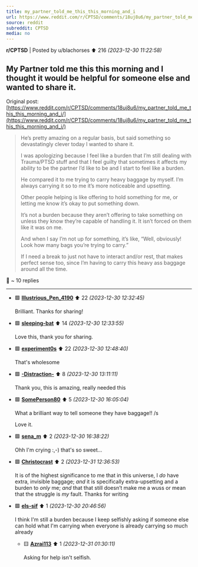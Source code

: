```yaml
---
title: my_partner_told_me_this_this_morning_and_i
url: https://www.reddit.com/r/CPTSD/comments/18uj8u6/my_partner_told_me_this_this_morning_and_i/
source: reddit
subreddit: CPTSD
media: no
---
```

**r/CPTSD** | Posted by u/blachorses ⬆️ 216 _(2023-12-30 11:22:58)_

## My Partner told me this this morning and I thought it would be helpful for someone else and wanted to share it.

Original post: [https://www.reddit.com/r/CPTSD/comments/18uj8u6/my_partner_told_me_this_this_morning_and_i/](https://www.reddit.com/r/CPTSD/comments/18uj8u6/my_partner_told_me_this_this_morning_and_i/)

> He’s pretty amazing on a regular basis, but said something so devastatingly clever today I wanted to share it. 
> 
> I was apologizing because I feel like a burden that I’m still dealing with Trauma/PTSD stuff and that I feel guilty that sometimes it affects my ability to be the partner I’d like to be and I start to feel like a burden.
> 
> He compared it to me trying to carry heavy baggage by myself. I’m always carrying it so to me it’s more noticeable and upsetting. 
> 
> Other people helping is like offering to hold something for me, or letting me know it’s okay to put something down. 
> 
> It’s not a burden because they aren’t offering to take something on unless they know they’re capable of handling it. It isn’t forced on them like it was on me.
> 
> And when I say I’m not up for something, it’s like, “Well, obviously! Look how many bags you’re trying to carry.” 
> 
> If I need a break to just not have to interact and/or rest, that makes perfect sense too, since I’m having to carry this heavy ass baggage around all the time.

💬 ~ 10 replies

---

* 🟩 **[Illustrious_Pen_4190](https://www.reddit.com/user/Illustrious_Pen_4190)** ⬆️ 22 _(2023-12-30 12:32:45)_

	 Brilliant. Thanks for sharing!

* 🟩 **[sleeping-bat](https://www.reddit.com/user/sleeping-bat)** ⬆️ 14 _(2023-12-30 12:33:55)_

	Love this, thank you for sharing.

* 🟩 **[experiment0s](https://www.reddit.com/user/experiment0s)** ⬆️ 22 _(2023-12-30 12:48:40)_

	That's wholesome

* 🟩 **[-Distraction-](https://www.reddit.com/user/-Distraction-)** ⬆️ 8 _(2023-12-30 13:11:11)_

	Thank you, this is amazing, really needed this

* 🟩 **[SomePerson80](https://www.reddit.com/user/SomePerson80)** ⬆️ 5 _(2023-12-30 16:05:04)_

	What a brilliant way to tell someone they have baggage!! /s

	Love it.

* 🟩 **[sena_m](https://www.reddit.com/user/sena_m)** ⬆️ 2 _(2023-12-30 16:38:22)_

	Ohh I'm crying :⁠,⁠-⁠) that's so sweet...

* 🟩 **[Christocrast](https://www.reddit.com/user/Christocrast)** ⬆️ 2 _(2023-12-31 12:36:53)_

	It is of the highest significance to me that in this universe, I *do* have extra, invisible baggage; *and* it is specifically extra-upsetting and a burden to *only* me; *and* that that still doesn’t make me a wuss or mean that the struggle is *my* fault.  Thanks for writing

* 🟩 **[els-sif](https://www.reddit.com/user/els-sif)** ⬆️ 1 _(2023-12-30 20:46:56)_

	I think I'm still a burden because I keep selfishly asking if someone else can hold what I'm carrying when everyone is already carrying so much already

	* 🟨 **[Azrai113](https://www.reddit.com/user/Azrai113)** ⬆️ 1 _(2023-12-31 01:30:11)_

		Asking for help isn't selfish.



